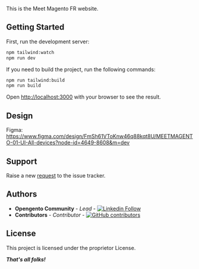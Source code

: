 This is the Meet Magento FR website.

## Getting Started

First, run the development server:

```bash
npm tailwind:watch
npm run dev
```

If you need to build the project, run the following commands:

```bash
npm run tailwind:build
npm run build
```

Open [http://localhost:3000](http://localhost:3000) with your browser to see the result.

## Design

Figma: https://www.figma.com/design/FmSh61VToKnw46q88kqt8U/MEETMAGENTO-01-UI-All-devices?node-id=4649-8608&m=dev

## Support

Raise a new [request](https://github.com/opengento/meet-magento-fr/issues) to the issue tracker.

## Authors

- **Opengento Community** - *Lead* - [![Linkedin Follow](https://img.shields.io/linkedin/follow/opengento.svg?style=social)](https://www.linkedin.com/company/opengento/)
- **Contributors** - *Contributor* - [![GitHub contributors](https://img.shields.io/github/contributors/opengento/meet-magento-fr.svg?style=flat-square)](https://github.com/opengento/meet-magento-fr/graphs/contributors)

## License

This project is licensed under the proprietor License.

***That's all folks!***
